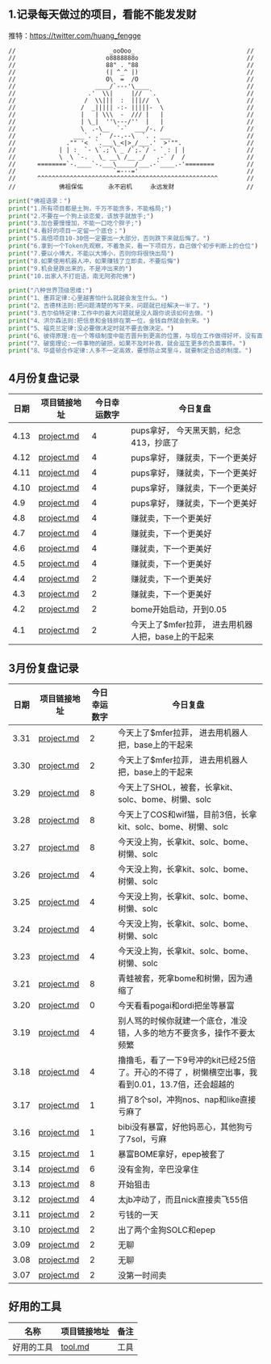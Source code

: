 ## 1.记录每天做过的项目，看能不能发发财

推特：https://twitter.com/huang_fengge

```shell
//                          _ooOoo_                               //
//                         o8888888o                              //
//                         88" . "88                              //
//                         (| ^_^ |)                              //
//                         O\  =  /O                              //
//                      ____/`---'\____                           //
//                    .'  \\|     |//  `.                         //
//                   /  \\|||  :  |||//  \                        //
//                  /  _||||| -:- |||||-  \                       //
//                  |   | \\\  -  /// |   |                       //
//                  | \_|  ''\---/''  |   |                       //
//                  \  .-\__  `-`  ___/-. /                       //
//                ___`. .'  /--.--\  `. . ___                     //
//              ."" '<  `.___\_<|>_/___.'  >'"".                  //
//            | | :  `- \`.;`\ _ /`;.`/ - ` : | |                 //
//            \  \ `-.   \_ __\ /__ _/   .-` /  /                 //
//      ========`-.____`-.___\_____/___.-`____.-'========         //
//                           `=---='                              //
//      ^^^^^^^^^^^^^^^^^^^^^^^^^^^^^^^^^^^^^^^^^^^^^^^^^^        //
//            佛祖保佑       永不宕机     永远发财                    //
```

```python
print("佛祖语录：")
print("1.所有项目都是土狗，千万不能贪多，不能格局;")
print("2.不要在一个狗上谈恋爱，该放手就放手;")
print("3.加仓要慢慢加，不能一口吃个胖子;")
print("4.看好的项目一定留一个底仓；")
print("5.高倍项目10-30倍一定要出一大部分，否则跌下来就后悔了。")
print("6.拿到一个Token先观察，不着急买，看一下项目方，自己做个初步判断上的仓位")
print("7.要以小博大，不能以大博小，否则你将很快出局")
print("8.如果使用机器人冲，如果赚钱了立即卖，不要后悔")
print("9.机会是跌出来的，不是冲出来的")
print("10.出家人不打诳语，南无阿弥陀佛")
```

```python
print("八种世界顶级思维:")
print("1、墨菲定律:心里越害怕什么就越会发生什么。")
print("2、吉德林法则:把问题清楚的写下来，问题就已经解决一半了。")
print("3.吉尔伯特定律:工作中的最大问题就是没人跟你说该如何去做。")
print("4、洪尔森法则:把信息和金钱排在第一位，金钱自然就会到来。")
print("5、福克兰定律:没必要做决定时就不要去做決定。")
print("6、彼得原理:在一个等级制度中能否晋升到更高的位置，与现在工作做得好坏，没有直接关系。  ")
print("7、破窗理论:一件事物的破损，如果不及时补救，就会滋生更多的负面事件。")
print("8、华盛顿合作定律:人多不一定高效，要想防止窝里斗，就要制定合适的制度。")
```

## 4月份复盘记录

| 日期   | 项目链接地址                                             | 今日幸运数字 | 今日复盘                           |
|------|----------------------------------------------------|--------|--------------------------------|
| 4.13 | [project.md](2024%2F4-month%2F12-day%2Fproject.md) | 4      | pups拿好， 今天黑天鹅，纪念413，抄底了        |
| 4.12 | [project.md](2024%2F4-month%2F12-day%2Fproject.md) | 4      | pups拿好， 赚就卖，下一个更美好             |
| 4.11 | [project.md](2024%2F4-month%2F11-day%2Fproject.md) | 4      | pups拿好， 赚就卖，下一个更美好             |
| 4.10 | [project.md](2024%2F4-month%2F10-day%2Fproject.md) | 4      | pups拿好， 赚就卖，下一个更美好             |
| 4.9  | [project.md](2024%2F4-month%2F9-day%2Fproject.md)  | 4      | pups拿好， 赚就卖，下一个更美好             |
| 4.8  | [project.md](2024%2F4-month%2F8-day%2Fproject.md)  | 4      | 赚就卖，下一个更美好                     |
| 4.7  | [project.md](2024%2F4-month%2F7-day%2Fproject.md)  | 4      | 赚就卖，下一个更美好                     |
| 4.6  | [project.md](2024%2F4-month%2F6-day%2Fproject.md)  | 4      | 赚就卖，下一个更美好                     |
| 4.5  | [project.md](2024%2F4-month%2F5-day%2Fproject.md)  | 4      | 赚就卖，下一个更美好                     |
| 4.4  | [project.md](2024%2F4-month%2F4-day%2Fproject.md)  | 2      | 赚就卖，下一个更美好                     |
| 4.3  | [project.md](2024%2F4-month%2F3-day%2Fproject.md)  | 2      | 赚就卖，下一个更美好                     |
| 4.2  | [project.md](2024%2F4-month%2F2-day%2Fproject.md)  | 2      | bome开始启动，开到0.05                |
| 4.1  | [project.md](2024%2F4-month%2F1-day%2Fproject.md)  | 2      | 今天上了$mfer拉菲， 进去用机器人把，base上的干起来 |

## 3月份复盘记录

| 日期   | 项目链接地址                                             | 今日幸运数字 | 今日复盘                                                     |
|------|----------------------------------------------------|--------|----------------------------------------------------------|
| 3.31 | [project.md](2024%2F3-month%2F31-day%2Fproject.md) | 2      | 今天上了$mfer拉菲， 进去用机器人把，base上的干起来                           |
| 3.30 | [project.md](2024%2F3-month%2F30-day%2Fproject.md) | 2      | 今天上了$mfer拉菲， 进去用机器人把，base上的干起来                           |
| 3.29 | [project.md](2024%2F3-month%2F29-day%2Fproject.md) | 8      | 今天上了SHOL，被套，长拿kit、solc、bome、树懒、solc                      |
| 3.28 | [project.md](2024%2F3-month%2F28-day%2Fproject.md) | 8      | 今天上了COS和wif猫，目前3倍，长拿kit、solc、bome、树懒、solc                |
| 3.27 | [project.md](2024%2F3-month%2F27-day%2Fproject.md) | 8      | 今天没上狗，长拿kit、solc、bome、树懒、solc                            |
| 3.26 | [project.md](2024%2F3-month%2F26-day%2Fproject.md) | 4      | 今天没上狗，长拿kit、solc、bome、树懒、solc                            |
| 3.25 | [project.md](2024%2F3-month%2F25-day%2Fproject.md) | 4      | 今天没上狗，长拿kit、solc、bome、树懒、solc                            |
| 3.24 | [project.md](2024%2F3-month%2F24-day%2Fproject.md) | 4      | 今天没上狗，长拿kit、solc、bome、树懒、solc                            |
| 3.23 | [project.md](2024%2F3-month%2F23-day%2Fproject.md) | 4      | 今天没上狗，长拿kit、solc、bome、树懒、solc                            |
| 3.21 | [project.md](2024%2F3-month%2F21-day%2Fproject.md) | 8      | 青蛙被套，死拿bome和树懒，因为通缩了                                     |
| 3.20 | [project.md](2024%2F3-month%2F20-day%2Fproject.md) | 0      | 今天看看pogai和ordi把坐等暴富                                      |
| 3.19 | [project.md](2024%2F3-month%2F19-day%2Fproject.md) | 4      | 别人骂的时候你就建一个底仓，准没错，人多的地方不要贪多，操作不要太频繁                      |
| 3.18 | [project.md](2024%2F3-month%2F18-day%2Fproject.md) | 4      | 撸撸毛，看了一下9号冲的kit已经25倍了。开心的不得了 ，树懒横空出事，我看到0.01，13.7倍，还会超越的 |
| 3.17 | [project.md](2024%2F3-month%2F17-day%2Fproject.md) | 1      | 捐了8个sol，冲狗nos、nap和like直接亏麻了                              |
| 3.16 | [project.md](2024%2F3-month%2F16-day%2Fproject.md) | 1      | bibi没有暴富，好他妈恶心，其他狗亏了7sol，亏麻                              |
| 3.15 | [project.md](2024%2F3-month%2F15-day%2Fproject.md) | 1      | 暴富BOME拿好，epep被套了                                         |
| 3.14 | [project.md](2024%2F3-month%2F14-day%2Fproject.md) | 6      | 没有金狗，辛巴没拿住                                               |
| 3.13 | [project.md](2024%2F3-month%2F13-day%2Fproject.md) | 8      | 开始狙击                                                     |
| 3.12 | [project.md](2024%2F3-month%2F12-day%2Fproject.md) | 4      | 太jb冲动了，而且nick直接卖飞55倍                                     |
| 3.11 | [project.md](2024%2F3-month%2F11-day%2Fproject.md) | 2      | 亏钱的一天                                                    |
| 3.10 | [project.md](2024%2F3-month%2F10-day%2Fproject.md) | 2      | 出了两个金狗SOLC和epep                                          |
| 3.09 | [project.md](2024%2F3-month%2F9-day%2Fproject.md)  | 2      | 无聊                                                       |
| 3.08 | [project.md](2024%2F3-month%2F8-day%2Fproject.md)  | 2      | 无聊                                                       |
| 3.07 | [project.md](2024%2F3-month%2F7-day%2Fproject.md)  | 2      | 没第一时间卖                                                   |

## 好用的工具

| 名称    | 项目链接地址                    | 备注 | 
|-------|---------------------------|----|
| 好用的工具 | [tool.md](Tool%2Ftool.md) | 工具 |


